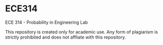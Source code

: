 # ECE314
ECE 314 - Probability in Engineering Lab

This repository is created only for academic use. Any form of plagiarism is strictly prohibited and does not affliate with this repository.
